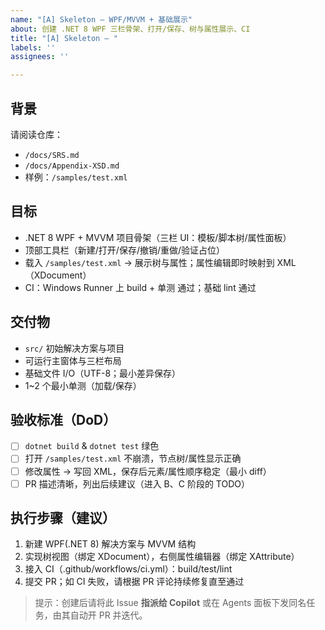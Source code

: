 ```yaml
---
name: "[A] Skeleton — WPF/MVVM + 基础展示"
about: 创建 .NET 8 WPF 三栏骨架、打开/保存、树与属性展示、CI
title: "[A] Skeleton — "
labels: ''
assignees: ''

---
```


## 背景
请阅读仓库：
- `/docs/SRS.md`
- `/docs/Appendix-XSD.md`
- 样例：`/samples/test.xml`

## 目标
- .NET 8 WPF + MVVM 项目骨架（三栏 UI：模板/脚本树/属性面板）
- 顶部工具栏（新建/打开/保存/撤销/重做/验证占位）
- 载入 `/samples/test.xml` → 展示树与属性；属性编辑即时映射到 XML（XDocument）
- CI：Windows Runner 上 build + 单测 通过；基础 lint 通过

## 交付物
- `src/` 初始解决方案与项目
- 可运行主窗体与三栏布局
- 基础文件 I/O（UTF-8；最小差异保存）
- 1~2 个最小单测（加载/保存）

## 验收标准（DoD）
- [ ] `dotnet build` & `dotnet test` 绿色
- [ ] 打开 `/samples/test.xml` 不崩溃，节点树/属性显示正确
- [ ] 修改属性 → 写回 XML，保存后元素/属性顺序稳定（最小 diff）
- [ ] PR 描述清晰，列出后续建议（进入 B、C 阶段的 TODO）

## 执行步骤（建议）
1. 新建 WPF(.NET 8) 解决方案与 MVVM 结构
2. 实现树视图（绑定 XDocument），右侧属性编辑器（绑定 XAttribute）
3. 接入 CI（.github/workflows/ci.yml）：build/test/lint
4. 提交 PR；如 CI 失败，请根据 PR 评论持续修复直至通过

> 提示：创建后请将此 Issue **指派给 Copilot** 或在 Agents 面板下发同名任务，由其自动开 PR 并迭代。

